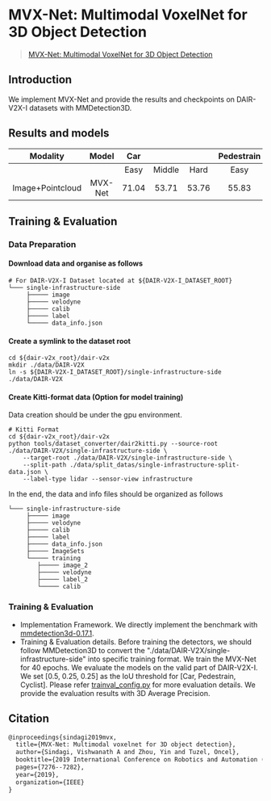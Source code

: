 # MVX-Net: Multimodal VoxelNet for 3D Object Detection

> [MVX-Net: Multimodal VoxelNet for 3D Object Detection](https://arxiv.org/abs/1904.01649)

## Introduction
We implement MVX-Net and provide the results and checkpoints on DAIR-V2X-I datasets with MMDetection3D.

## Results and models
|  Modality  |     Model    |  Car  |        |       | Pedestrain |        |       | Cyclist |        |       | Download |
|:----------:|:------------:|:-----:|:------:|:-----:|:----------:|:------:|:-----:|:-------:|:------:|:-----:|:--------:|
|            |              |  Easy | Middle |  Hard |    Easy    | Middle |  Hard |   Easy  | Middle |  Hard |          |
| Image+Pointcloud | MVX-Net | 71.04 | 53.71  | 53.76 | 55.83      | 54.45  | 54.40 | 54.05   | 30.79  | 31.06 |  [model](https://drive.google.com/file/d/1dtTEuCzsj1I69vz6Hy2I6KZb515R-zoZ/view?usp=sharing)

## Training & Evaluation

### Data Preparation
#### Download data and organise as follows

```
# For DAIR-V2X-I Dataset located at ${DAIR-V2X-I_DATASET_ROOT}
└─── single-infrastructure-side
     ├───── image
     ├───── velodyne
     ├───── calib
     ├───── label
     └───── data_info.json        
```

#### Create a symlink to the dataset root

```
cd ${dair-v2x_root}/dair-v2x
mkdir ./data/DAIR-V2X
ln -s ${DAIR-V2X-I_DATASET_ROOT}/single-infrastructure-side ./data/DAIR-V2X
```

#### Create Kitti-format data (Option for model training)

Data creation should be under the gpu environment.
```commandline
# Kitti Format
cd ${dair-v2x_root}/dair-v2x
python tools/dataset_converter/dair2kitti.py --source-root ./data/DAIR-V2X/single-infrastructure-side \
    --target-root ./data/DAIR-V2X/single-infrastructure-side \
    --split-path ./data/split_datas/single-infrastructure-split-data.json \
    --label-type lidar --sensor-view infrastructure
```
In the end, the data and info files should be organized as follows
```
└─── single-infrastructure-side               
     ├───── image
     ├───── velodyne
     ├───── calib
     ├───── label
     ├───── data_info.json
     ├───── ImageSets
     └───── training
        ├───── image_2
        ├───── velodyne
        ├───── label_2
        └───── calib
```

### Training & Evaluation

* Implementation Framework. We directly implement the benchmark with [mmdetection3d-0.17.1](https://github.com/open-mmlab/mmdetection3d/tree/v0.17.1).
* Training & Evaluation details. 
  Before training the detectors, we should follow MMDetection3D to convert the "./data/DAIR-V2X/single-infrastructure-side" into specific training format.
  We train the MVX-Net for 40 epochs.
  We evaluate the models on the valid part of DAIR-V2X-I. 
  We set [0.5, 0.25, 0.25] as the IoU threshold for [Car, Pedestrain, Cyclist]. 
  Please refer [trainval_config.py](./trainval_config.py) for more evaluation details.
  We provide the evaluation results with 3D Average Precision.

## Citation

```latex
@inproceedings{sindagi2019mvx,
  title={MVX-Net: Multimodal voxelnet for 3D object detection},
  author={Sindagi, Vishwanath A and Zhou, Yin and Tuzel, Oncel},
  booktitle={2019 International Conference on Robotics and Automation (ICRA)},
  pages={7276--7282},
  year={2019},
  organization={IEEE}
}
```
